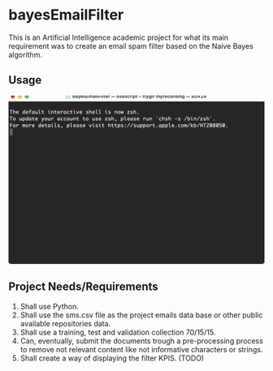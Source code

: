 # bayesEmailFilter
This is an Artificial Intelligence academic project for what its main requirement was to create an email spam filter based on the Naive Bayes algorithm.  

## Usage

![alt text](./archive/usage.gif "usage")

## Project Needs/Requirements

1. Shall use Python.
2. Shall use the sms.csv file as the project emails data base or other public available repositories data.
3. Shall use a training, test and validation collection 70/15/15.
4. Can, eventually, submit the documents trough a pre-processing process to remove not relevant content like not informative characters or strings.
5. Shall create a way of displaying the filter KPIS. (TODO)